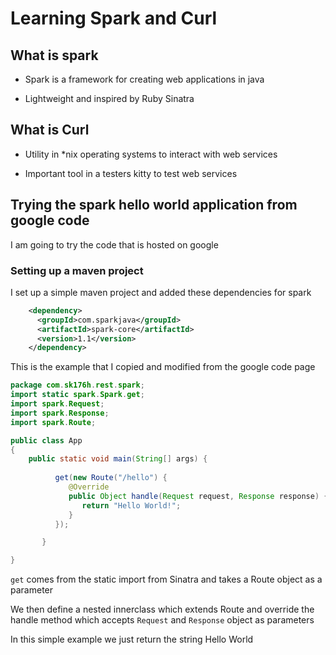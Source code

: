 # Learning Spark and Curl 

## What is spark

*	Spark is a framework for creating web applications in java 

*	Lightweight and inspired by Ruby Sinatra

## What is Curl

*	Utility in *nix operating systems to interact with web services

* 	Important tool in a testers kitty to test web services

##	Trying the spark hello world application from google code 

I am going to try the code that is hosted on google 

### Setting up a maven project

I set up a simple maven project and added these dependencies for spark

```xml
    <dependency>
      <groupId>com.sparkjava</groupId>
      <artifactId>spark-core</artifactId>
      <version>1.1</version>
    </dependency>
```

This is the example that I copied and modified from the google code page

```java
package com.sk176h.rest.spark;
import static spark.Spark.get;
import spark.Request;
import spark.Response;
import spark.Route;

public class App 
{
	public static void main(String[] args) {
	      
	      get(new Route("/hello") {
	         @Override
	         public Object handle(Request request, Response response) {
	            return "Hello World!";
	         }
	      });

	   }

}
```

`get` comes from the static import from Sinatra and takes a Route object as a parameter

We then define a nested innerclass which extends Route and override the handle method which accepts `Request` and `Response` object as parameters 

In this simple example we just return the string Hello World 


